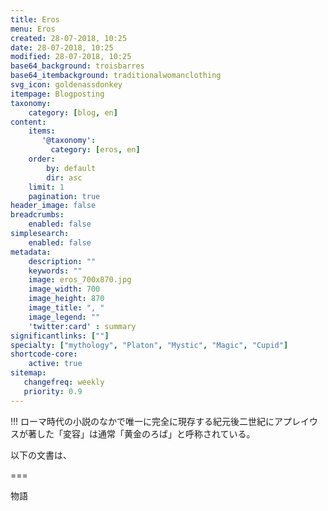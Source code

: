 ```yaml
---
title: Eros
menu: Eros
created: 28-07-2018, 10:25
date: 28-07-2018, 10:25
modified: 28-07-2018, 10:25
base64_background: troisbarres
base64_itembackground: traditionalwomanclothing
svg_icon: goldenassdonkey
itempage: Blogposting
taxonomy:
    category: [blog, en]
content:
    items:
       '@taxonomy':
         category: [eros, en]
    order:
        by: default
        dir: asc
    limit: 1
    pagination: true
header_image: false
breadcrumbs:
    enabled: false
simplesearch:
    enabled: false
metadata:
    description: ""
    keywords: ""
    image: eros_700x870.jpg
    image_width: 700
    image_height: 870
    image_title: ", "
    image_legend: ""
    'twitter:card' : summary
significantlinks: [""]
specialty: ["mythology", "Platon", "Mystic", "Magic", "Cupid"]
shortcode-core:
    active: true
sitemap:
   changefreq: weekly
   priority: 0.9
---
```

!!! ローマ時代の小説のなかで唯一に完全に現存する紀元後二世紀にアプレイウスが著した「変容」は通常「黄金のろば」と呼称されている。  

以下の文書は、

===

物語